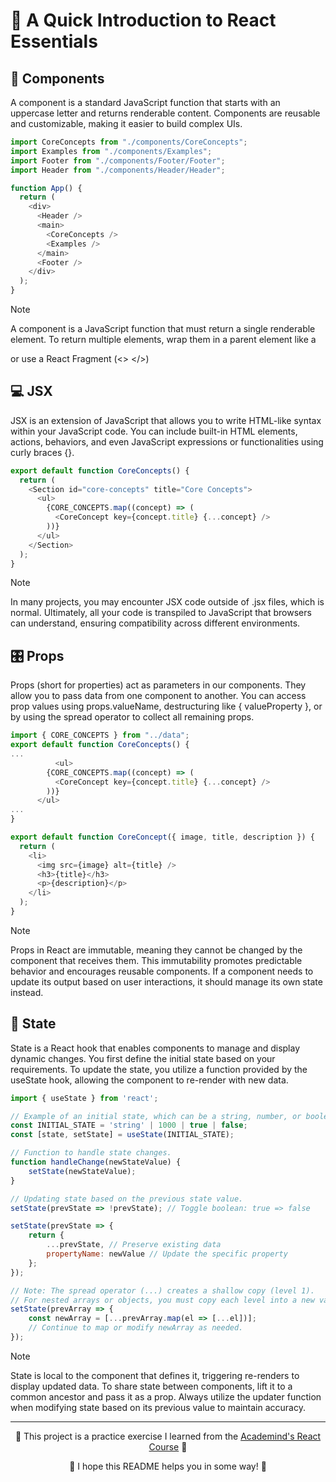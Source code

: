 # 🚀 A Quick Introduction to React Essentials
## 🧩 Components
A component is a standard JavaScript function that starts with an uppercase letter and returns renderable content. Components are reusable and customizable, making it easier to build complex UIs.

```javascript
import CoreConcepts from "./components/CoreConcepts";
import Examples from "./components/Examples";
import Footer from "./components/Footer/Footer";
import Header from "./components/Header/Header";

function App() {
  return (
    <div>
      <Header />
      <main>
        <CoreConcepts />
        <Examples />
      </main>
      <Footer />
    </div>
  );
}
```
> [!NOTE]
> A component is a JavaScript function that must return a single renderable element. To return multiple elements, wrap them in a parent element like a <div> or use a React Fragment (<> </>)

## 💻 JSX
JSX is an extension of JavaScript that allows you to write HTML-like syntax within your JavaScript code. You can include built-in HTML elements, actions, behaviors, and even JavaScript expressions or functionalities using curly braces {}.
```javascript
export default function CoreConcepts() {
  return (
    <Section id="core-concepts" title="Core Concepts">
      <ul>
        {CORE_CONCEPTS.map((concept) => (
          <CoreConcept key={concept.title} {...concept} />
        ))}
      </ul>
    </Section>
  );
}
```
> [!NOTE]
> In many projects, you may encounter JSX code outside of .jsx files, which is normal. Ultimately, all your code is transpiled to JavaScript that browsers can understand, ensuring compatibility across different environments.

## 🎛️ Props
Props (short for properties) act as parameters in our components. They allow you to pass data from one component to another. You can access prop values using props.valueName, destructuring like { valueProperty }, or by using the spread operator to collect all remaining props.
```javascript
import { CORE_CONCEPTS } from "../data";
export default function CoreConcepts() {
...
          <ul>
        {CORE_CONCEPTS.map((concept) => (
          <CoreConcept key={concept.title} {...concept} />
        ))}
      </ul>
...
}

export default function CoreConcept({ image, title, description }) {
  return (
    <li>
      <img src={image} alt={title} />
      <h3>{title}</h3>
      <p>{description}</p>
    </li>
  );
}
```
> [!NOTE]
> Props in React are immutable, meaning they cannot be changed by the component that receives them. This immutability promotes predictable behavior and encourages reusable components. If a component needs to update its output based on user interactions, it should manage its own state instead.

## 🔄 State
State is a React hook that enables components to manage and display dynamic changes. You first define the initial state based on your requirements. To update the state, you utilize a function provided by the useState hook, allowing the component to re-render with new data.
```javascript
import { useState } from 'react';

// Example of an initial state, which can be a string, number, or boolean.
const INITIAL_STATE = 'string' | 1000 | true | false; 
const [state, setState] = useState(INITIAL_STATE);

// Function to handle state changes.
function handleChange(newStateValue) {
    setState(newStateValue);
}

// Updating state based on the previous state value.
setState(prevState => !prevState); // Toggle boolean: true => false

setState(prevState => {
    return {
        ...prevState, // Preserve existing data
        propertyName: newValue // Update the specific property
    };
});

// Note: The spread operator (...) creates a shallow copy (level 1). 
// For nested arrays or objects, you must copy each level into a new variable.
setState(prevArray => {
    const newArray = [...prevArray.map(el => [...el])];
    // Continue to map or modify newArray as needed.
});
```
> [!NOTE]
> State is local to the component that defines it, triggering re-renders to display updated data. To share state between components, lift it to a common ancestor and pass it as a prop. Always utilize the updater function when modifying state based on its previous value to maintain accuracy.
---
<p align="center">🌟 This project is a practice exercise I learned from the <a href='https://www.udemy.com/course/react-the-complete-guide-incl-redux/?couponCode=ST7MT110524'>Academind's React Course</a> 🌟</p>
<p align="center">🐸 I hope this README helps you in some way! 🐸</p>
